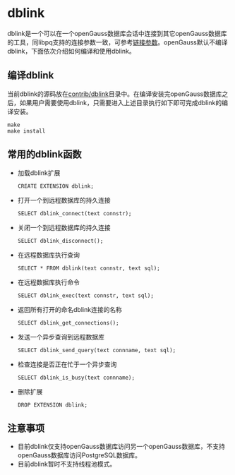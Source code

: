 # dblink<a name="ZH-CN_TOPIC_0000001111753952"></a>

dblink是一个可以在一个openGauss数据库会话中连接到其它openGauss数据库的工具，同libpq支持的连接参数一致，可参考[链接参数](../DeveloperGuide/链接参数.md)。openGauss默认不编译dblink，下面依次介绍如何编译和使用dblink。

## 编译dblink<a name="section968819125285"></a>

当前dblink的源码放在[contrib/dblink](https://gitee.com/opengauss/openGauss-server/tree/master/contrib/dblink)目录中。在编译安装完openGauss数据库之后，如果用户需要使用dblink，只需要进入上述目录执行如下即可完成dblink的编译安装。

```
make
make install
```

## 常用的dblink函数<a name="section1440011715283"></a>

-   加载dblink扩展

    ```
    CREATE EXTENSION dblink;
    ```

-   打开一个到远程数据库的持久连接

    ```
    SELECT dblink_connect(text connstr);
    ```

-   关闭一个到远程数据库的持久连接

    ```
    SELECT dblink_disconnect();
    ```

-   在远程数据库执行查询

    ```
    SELECT * FROM dblink(text connstr, text sql);
    ```

-   在远程数据库执行命令

    ```
    SELECT dblink_exec(text connstr, text sql);
    ```

-   返回所有打开的命名dblink连接的名称

    ```
    SELECT dblink_get_connections();
    ```

-   发送一个异步查询到远程数据库

    ```
    SELECT dblink_send_query(text connname, text sql);
    ```

-   检查连接是否正在忙于一个异步查询

    ```
    SELECT dblink_is_busy(text connname);
    ```

-   删除扩展

    ```
    DROP EXTENSION dblink;
    ```


## 注意事项<a name="section1910642310280"></a>

-   目前dblink仅支持openGauss数据库访问另一个openGauss数据库，不支持openGauss数据库访问PostgreSQL数据库。
-   目前dblink暂时不支持线程池模式。

